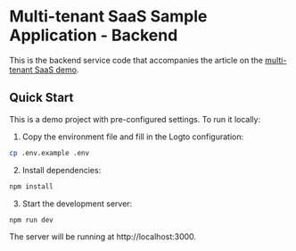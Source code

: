 # Multi-tenant SaaS Sample Application - Backend

This is the backend service code that accompanies the article on the [multi-tenant SaaS demo](https://blog.logto.io/build-multi-tenant-saas-application).

## Quick Start

This is a demo project with pre-configured settings. To run it locally:

1. Copy the environment file and fill in the Logto configuration:
```bash
cp .env.example .env
```

2. Install dependencies:
```bash
npm install
```

3. Start the development server:
```bash
npm run dev
```

The server will be running at http://localhost:3000.
